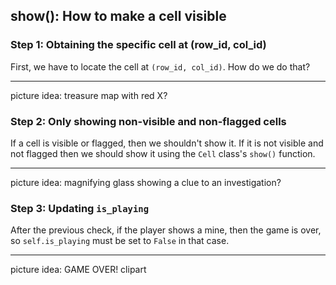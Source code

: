 ## show(): How to make a cell visible

### Step 1: Obtaining the specific cell at (row_id, col_id)

First, we have to locate the cell at `(row_id, col_id)`. How do we do that?

---

picture idea: treasure map with red X?

### Step 2: Only showing non-visible and non-flagged cells

If a cell is visible or flagged, then we shouldn't show it. If it is not visible and not flagged then we should show it using the `Cell` class's `show()` function. 

---

picture idea: magnifying glass showing a clue to an investigation?

### Step 3: Updating `is_playing`

After the previous check, if the player shows a mine, then the game is over, so `self.is_playing` must be set to `False` in that case.

---

picture idea: GAME OVER! clipart
